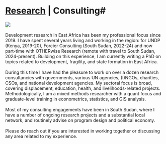 # <a href="https://https://njwsn.github.io/">Research</a> | Consulting# 
<a href="https://njwsn.github.io/pages/consulting"> <img src="https://njwsn.github.io/assets/images/consulting_logos.png" style="max-width:100%; height:auto;"/> </a>
<br><br>
Development research in East Africa has been my professional focus since 2019. I have spent several years living and working in the region: for UNDP (Kenya, 2019-20), Forcier Consulting (South Sudan, 2022-24) and now part-time with OTHERwise Research (remote with travel to South Sudan, 2024-present). Building on this experience, I am currently writing a PhD on topics related to development, fragility, and state formation in East Africa.
<br><br>
During this time I have had the pleasure to work on over a dozen research consultancies with governments, various UN agencies, (I)NGOs, charities, CSOs, and national development agencies. My sectoral focus is broad, covering displacement, education, health, and livelihoods-related projects. Methodologically, I am a mixed methods researcher with a quant focus and graduate-level training in econometrics, statistics, and GIS analysis. 
<br><br>
Most of my consulting engagements have been in South Sudan, where I have a number of ongoing research projects and a substantial local network, and routinely advise on program design and political economy.
<br><br>
Please do reach out if you are interested in working together or discussing any area related to my experience.
<br><br>
